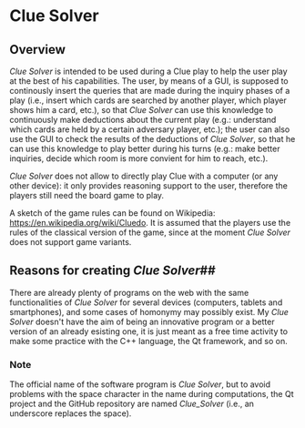 # Clue Solver

## Overview ##

*Clue Solver* is intended to be used during a Clue play to help the user play at the best of his capabilities. The user, by means of a GUI, is supposed to continously insert the queries that are made during the inquiry phases of a play (i.e., insert which cards are searched by another player, which player shows him a card, etc.), so that *Clue Solver* can use this knowledge to continuously make deductions about the current play (e.g.: understand which cards are held by a certain adversary player, etc.); the user can also use the GUI to check the results of the deductions of *Clue Solver*, so that he can use this knowledge to play better during his turns (e.g.: make better inquiries, decide which room is more convient for him to reach, etc.).

*Clue Solver* does not allow to directly play Clue with a computer (or any other device): it only provides reasoning support to the user, therefore the players still need the board game to play.

A sketch of the game rules can be found on Wikipedia: <https://en.wikipedia.org/wiki/Cluedo>. It is assumed that the players use the rules of the classical version of the game, since at the moment *Clue Solver* does not support game variants.


## Reasons for creating *Clue Solver*##

There are already plenty of programs on the web with the same functionalities of *Clue Solver* for several devices (computers, tablets and smartphones), and some cases of homonymy may possibly exist. My *Clue Solver* doesn't have the aim of being an innovative program or a better version of an already esisting one, it is just meant as a free time activity to make some practice with the C++ language, the Qt framework, and so on.


### Note ###

The official name of the software program is *Clue Solver*, but to avoid problems with the space character in the name during computations, the Qt project and the GitHub repository are named *Clue_Solver* (i.e., an underscore replaces the space).
